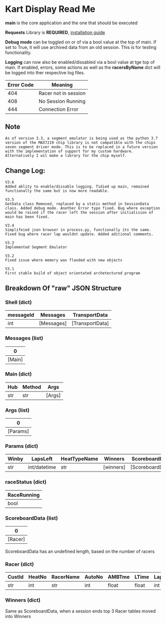 # Kart Display Read Me

__main__ is the core application and the one that should be executed

__Requests__ Library is __**REQUIRED**__, [installation guide]

__Debug mode__ can be toggled on or of via a bool value at the top of main. If set to True, it will use archived data from an old session. This is for testing functionality.

__Logging__ can now also be enabled/dissabled via a bool value at tge top of main. If enabled, errors, some actions as well as the __racersByName__ dict will be logged into ther respective log files.

| __Error Code__ | __Meaning__ |
| -------------- | ----------- |
| 404 | Racer not in session|
| 408 | No Session Running |
| 444 | Connection Error |

## Note
    As of version 3.3, a segment emulator is being used as the python 3.7 version of the MAX7219 chip library is not compatible with the chips seven segment driver mode. This is to be replaced in a future version with the implementation of support for my custom hardware. Alternatively I wil make a library for the chip myself.

## Change Log:
    V3.6
    Added ablity to enable/dissable logging. Tidied up main, remained functionally the same but is now more readable.

    V3.5
    GetData class Removed, replaced by a static method in SessionData class. Added debug mode. Another Error typo fixed. Bug where exception would be raised if the racer left the session after initialision of main has been fixed.

    V3.4
    Simplifeied json browser in process.py, functionally its the same. Fixed bug where racer lap wouldnt update. Added aditional comments.

    V3.3
    Implemented Segment Emulator

    V3.2
    Fixed issue where memory was flooded with new objects

    V3.1
    First stable build of object orientated archetectured program

## Breakdown Of  "raw" JSON Structure

### Shell (dict)

| messageId | Messages | TransportData |
| --------- | -------- | ------------- |
| int | [Messages] | [TransportData] |

### Messages (list)

| 0 | 
| --------- |
| [Main] |

### Main (dict)

| Hub | Method | Args |
| --------- | -------- | - |
| str | str | [Args]

### Args (list)

| 0 | 
| - |
| [Params] |

### Params (dict)

| Winby | LapsLeft | HeatTypeName | Winners | ScoreboardData | RaceRunning |
| ----- | -------- | ------------ | ------- | -------------- | ----------- |
| str | int/datetime | str | [winners] | [ScoreboardData] | [RaceRunning] |

### raceStatus (dict)

| RaceRunning |
| ----------- |
| bool |

### ScoreboardData (list)

| 0 | 
| --------- |
| [Racer] |

ScoreboardData has an undefined length, based on the number of racers

### Racer (dict)

| CustId | HeatNo | RacerName | AutoNo | AMBTme | LTime | LapNum | BestLTime | Position | GapToLeader | HeatRanking | LastPassedTime | DlTime | DBestLTime | TimeSinceLastPasses | PenaltyFlags |
| ------ | ------ | --------- | ------ | ------ | ----- | ------ | --------- | -------- | ----------- | ----------- | -------------- | ------ | ---------- | ------------------- | ------------ |
| str | int | str | int | float | float | int | float | int | float | int | datetime | relative | relative | relative | bool|

### Winners (dict)

Same as ScoreboardData, when a session ends top 3 Racer tables moved into Winners


[installation guide]: https://realpython.com/python-requests/

